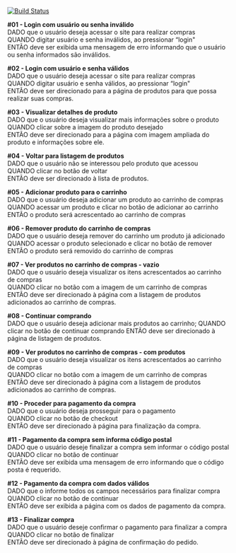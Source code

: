 [![Build Status](https://travis-ci.org/maikelfenner/protractor-functional-tests.svg?branch=master)](https://travis-ci.org/maikelfenner/protractor-functional-tests)

**#01 - Login com usuário ou senha inválido**  
DADO que o usuário deseja acessar o site para realizar compras  
QUANDO digitar usuário e senha inválidos, ao pressionar “login"  
ENTÃO deve ser exibida uma mensagem de erro informando que o usuário ou senha informados são inválidos.  


**#02 - Login com usuário e senha válidos**  
DADO que o usuário deseja acessar o site para realizar compras  
QUANDO digitar usuário e senha válidos, ao pressionar “login"  
ENTÃO deve ser direcionado para a página de produtos para que possa realizar suas compras.  


**#03 - Visualizar detalhes de produto**  
DADO que o usuário deseja visualizar mais informações sobre o produto  
QUANDO clicar sobre a imagem do produto desejado  
ENTÃO deve ser direcionado para a página com imagem ampliada do produto e informações sobre ele.  


**#04 - Voltar para listagem de produtos**  
DADO que o usuário não se interessou pelo produto que acessou  
QUANDO clicar no botão de voltar  
ENTÃO deve ser direcionado à lista de produtos.  


**#05 - Adicionar produto para o carrinho**  
DADO que o usuário deseja adicionar um produto ao carrinho de compras
QUANDO acessar um produto e clicar no botão de adicionar ao carrinho  
ENTÃO o produto será acrescentado ao carrinho de compras  


**#06 - Remover produto do carrinho de compras**  
DADO que o usuário deseja remover do carrinho um produto já adicionado  
QUANDO acessar o produto selecionado e clicar no botão de remover  
ENTÃO o produto será removido do carrinho de compras  


**#07 - Ver produtos no carrinho de compras - vazio**  
DADO que o usuário deseja visualizar os itens acrescentados ao carrinho de compras  
QUANDO clicar no botão com a imagem de um carrinho de compras  
ENTÃO deve ser direcionado à página com a listagem de produtos adicionados ao carrinho de compras.  


**#08 - Continuar comprando**  
DADO que o usuário deseja adicionar mais produtos ao carrinho;
QUANDO clicar no botão de continuar comprando
ENTÃO deve ser direcionado à página de listagem de produtos.  


**#09 - Ver produtos no carrinho de compras - com produtos**  
DADO que o usuário deseja visualizar os itens acrescentados ao carrinho de compras  
QUANDO clicar no botão com a imagem de um carrinho de compras  
ENTÃO deve ser direcionado à página com a listagem de produtos adicionados ao carrinho de compras.  


**#10 - Proceder para pagamento da compra**  
DADO que o usuário deseja prosseguir para o pagamento  
QUANDO clicar no botão de checkout  
ENTÃO deve ser direcionado à página para finalização da compra.  


**#11 - Pagamento da compra sem informa código postal**  
DADO que o usuário deseje finalizar a compra sem informar o código postal  
QUANDO clicar no botão de continuar  
ENTÃO deve ser exibida uma mensagem de erro informando que o código posta é requerido.  


**#12 - Pagamento da compra com dados válidos**  
DADO que o informe todos os campos necessários para finalizar compra  
QUANDO clicar no botão de continuar  
ENTÃO deve ser exibida a página com os dados de pagamento da compra.    


**#13 - Finalizar compra**  
DADO que o usuário deseje confirmar o pagamento para finalizar a compra  
QUANDO clicar no botão de finalizar  
ENTÃO deve ser direcionado à página de confirmação do pedido.  